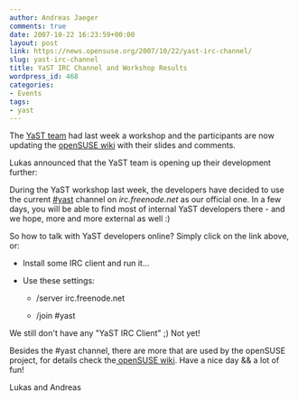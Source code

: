 ```yaml
---
author: Andreas Jaeger
comments: true
date: 2007-10-22 16:23:59+00:00
layout: post
link: https://news.opensuse.org/2007/10/22/yast-irc-channel/
slug: yast-irc-channel
title: YaST IRC Channel and Workshop Results
wordpress_id: 468
categories:
- Events
tags:
- yast
---
```


The [YaST team](http://en.opensuse.org/YaST_Team) had last week a workshop and the participants are now updating the [openSUSE wiki](http://en.opensuse.org/YaST_Workshop_Prague_2007) with their slides and comments.

Lukas announced that the YaST team is opening up their development further:

During the YaST workshop last week, the developers have decided to use the current [#yast](irc://irc.freenode.net/yast) channel on _irc.freenode.net_ as our official one. In a few days, you will be able to find most of internal YaST developers there - and we hope, more and more external as well :)

So how to talk with YaST developers online? Simply click on the link above, or:



	
  * Install some IRC client and run it...

	
  * Use these settings:

	
    * /server irc.freenode.net

	
    * /join #yast





We still don't have any "YaST IRC Client" ;) Not yet!

Besides the #yast channel, there are more that are used by the openSUSE project, for details check the[ openSUSE wiki](http://en.opensuse.org/Communicate/IRC).
Have a nice day && a lot of fun!

Lukas and Andreas
